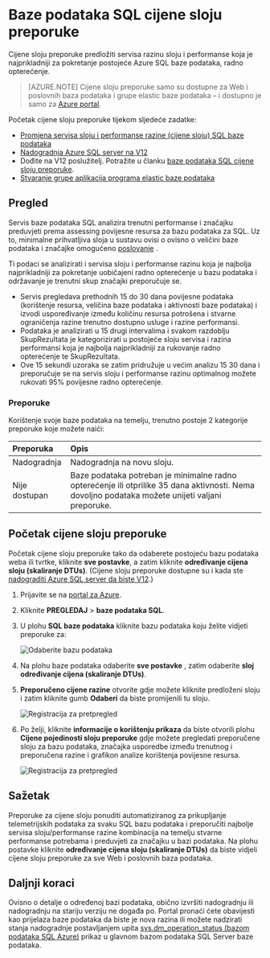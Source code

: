 <properties 
   pageTitle="Cijene sloju preporuke za baze podataka SQL Azure" 
   description="Prilikom promjene cijene razine Azure portalu cijene sloju preporuke su pod uvjetom da preporučeno sloju koji najbolje odgovaraju radi radno opterećenje postojeće Azure SQL baze podataka na. Cijene razine opisuju sloju i performanse razinu servisa SQL baze podataka." 
   services="sql-database" 
   documentationCenter="" 
   authors="stevestein" 
   manager="jhubbard" 
   editor="monicar"/>

<tags
   ms.service="sql-database"
   ms.devlang="na"
   ms.topic="article"
   ms.tgt_pltfrm="na"
   ms.workload="data-management" 
   ms.date="08/08/2016"
   ms.author="sstein"/>

# <a name="sql-database-pricing-tier-recommendations"></a>Baze podataka SQL cijene sloju preporuke

 Cijene sloju preporuke predložiti servisa razinu sloju i performanse koja je najprikladniji za pokretanje postojeće Azure SQL baze podataka, radno opterećenje.

> [AZURE.NOTE] Cijene sloju preporuke samo su dostupne za Web i poslovnih baza podataka i grupe elastic baze podataka – i dostupno je samo za [Azure portal](https://portal.azure.com/).


Početak cijene sloju preporuke tijekom sljedeće zadatke:

- [Promjena servisa sloju i performanse razine (cijene sloju) SQL baze podataka](sql-database-scale-up.md)
- [Nadogradnja Azure SQL server na V12](sql-database-upgrade-server-portal.md)
- Dođite na V12 poslužitelj. Potražite u članku [baze podataka SQL cijene sloju preporuke](sql-database-service-tier-advisor.md).
- [Stvaranje grupe aplikacija programa elastic baze podataka](sql-database-elastic-pool.md#elastic-database-pool-pricing-tier-recommendations)





## <a name="overview"></a>Pregled

Servis baze podataka SQL analizira trenutni performanse i značajku preduvjeti prema assessing povijesne resursa za bazu podataka za SQL. Uz to, minimalne prihvatljiva sloja u sustavu ovisi o ovisno o veličini baze podataka i značajke omogućeno [poslovanje](sql-database-business-continuity.md) . 

Ti podaci se analizirati i servisa sloju i performanse razinu koja je najbolja najprikladniji za pokretanje uobičajeni radno opterećenje u bazu podataka i održavanje je trenutni skup značajki preporučuje se.

- Servis pregledava prethodnih 15 do 30 dana povijesne podataka (korištenje resursa, veličina baze podataka i aktivnosti baze podataka) i izvodi uspoređivanje između količinu resursa potrošena i stvarne ograničenja razine trenutno dostupno usluge i razine performansi.
- Podataka je analizirati u 15 drugi intervalima i svakom razdoblju SkupRezultata je kategorizirati u postojeće sloju servisa i razina performansi koja je najbolja najprikladniji za rukovanje radno opterećenje te SkupRezultata.
- Ove 15 sekundi uzoraka se zatim pridružuje u većim analizu 15 30 dana i preporučuje se na servis sloju i performanse razinu optimalnog možete rukovati 95% povijesne radno opterećenje.

### <a name="recommendations"></a>Preporuke

Korištenje svoje baze podataka na temelju, trenutno postoje 2 kategorije preporuke koje možete naići:


| Preporuka | Opis |
| :--- | :--- |
| Nadogradnja | Nadogradnja na novu sloju. |
| Nije dostupan | Baze podataka potreban je minimalne radno opterećenje ili otprilike 35 dana aktivnosti. Nema dovoljno podataka možete unijeti valjani preporuke. |

## <a name="getting-pricing-tier-recommendations"></a>Početak cijene sloju preporuke

Početak cijene sloju preporuke tako da odaberete postojeću bazu podataka weba ili tvrtke, kliknite **sve postavke**, a zatim kliknite **određivanje cijena sloju (skaliranje DTUs)**. (Cijene sloju preporuke dostupne su i kada ste [nadograditi Azure SQL server da biste V12](sql-database-upgrade-server-portal.md).)

1. Prijavite se na [portal za Azure](https://portal.azure.com/).
2. Kliknite **PREGLEDAJ** > **baze podataka SQL**.
4. U plohu **SQL baze podataka** kliknite bazu podataka koju želite vidjeti preporuke za:

    ![Odaberite bazu podataka][1]

5. Na plohu baze podataka odaberite **sve postavke** , zatim odaberite **sloj određivanje cijena (skaliranje DTUs)**.


7. **Preporučeno cijene razine** otvorite gdje možete kliknite predloženi sloju i zatim kliknite gumb **Odaberi** da biste promijenili tu sloju.

    ![Registracija za pretpregled][4]

8. Po želji, kliknite **informacije o korištenju prikaza** da biste otvorili plohu **Cijene pojedinosti sloju preporuke** gdje možete pregledati preporučene sloju za bazu podataka, značajka usporedbe između trenutnog i preporučena razine i grafikon analize korištenja povijesne resursa.

    ![Registracija za pretpregled][5]



## <a name="summary"></a>Sažetak

Preporuke za cijene sloju ponuditi automatiziranog za prikupljanje telemetrijskih podataka za svaku SQL bazu podataka i preporučiti najbolje servisa sloju/performanse razine kombinacija na temelju stvarne performanse potrebama i preduvjeti za značajku u bazi podataka. Na plohu postavke kliknite **određivanje cijena sloju (skaliranje DTUs)** da biste vidjeli cijene sloju preporuke za sve Web i poslovnih baza podataka.



## <a name="next-steps"></a>Daljnji koraci

Ovisno o detalje o određenoj bazi podataka, obično izvršiti nadogradnju ili nadogradnju na stariju verziju ne događa po. Portal pronaći ćete obavijesti kao prijelaza baze podataka da biste je nova razina ili možete nadzirati stanja nadogradnje postavljanjem upita [sys.dm_operation_status (bazom podataka SQL Azure)](https://msdn.microsoft.com/library/dn270022.aspx) prikaz u glavnom bazom podataka SQL Server baze podataka.


<!--Image references-->
[1]: ./media/sql-database-service-tier-advisor/select-database.png
[4]: ./media/sql-database-service-tier-advisor/choose-pricing-tier.png
[5]: ./media/sql-database-service-tier-advisor/usage-details.png


 
